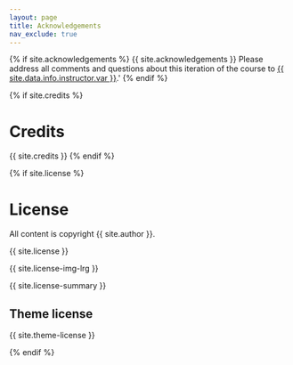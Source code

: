 ```yaml
---
layout: page
title: Acknowledgements
nav_exclude: true
---
```


{% if site.acknowledgements %}
{{ site.acknowledgements }} Please address all comments and questions about this iteration of the course to <a href="mailto:{{ site.data.info.instructor.email }}">{{ site.data.info.instructor.var }}</a>.'
{% endif %}

{% if site.credits %}
# Credits

{{ site.credits }}
{% endif %}

{% if site.license %}
# License

All content is copyright {{ site.author }}.

{{ site.license }}

{{ site.license-img-lrg }}

{{ site.license-summary }}

## Theme license

{{ site.theme-license }}

{% endif %}